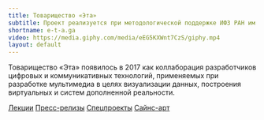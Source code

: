 ```yaml
---
title: Товарищество «Эта»
subtitle: Проект реализуется при методологической поддержке ИФЗ РАН им. О. Ю. Шмидта
shortname: e-t-a.ga
video: https://media.giphy.com/media/eEG5KXWnt7CzS/giphy.mp4
layout: default
---
```


Товарищество «Эта» появилось в 2017 как коллаборация разработчиков цифровых и коммуникативных технологий, применяемых при разработке мультимедиа в целях визуализации данных, построения виртуальных и систем дополненной реальности.

[Лекции](lections)
[Пресс-релизы](press)
[Спецпроекты](projects)
[Сайнс-арт](science)

